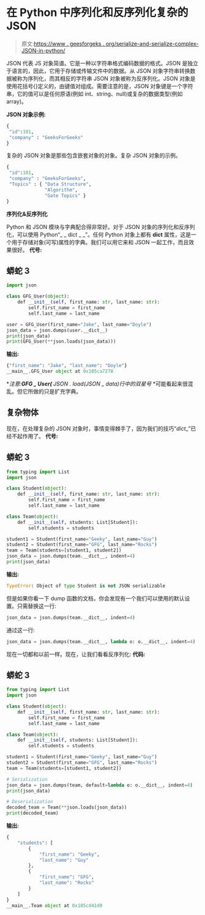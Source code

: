# 在 Python 中序列化和反序列化复杂的 JSON

> 原文:[https://www . geesforgeks . org/serialize-and-serialize-complex-JSON-in-python/](https://www.geeksforgeeks.org/serialize-and-deserialize-complex-json-in-python/)

JSON 代表 JS 对象简谱。它是一种以字符串格式编码数据的格式。JSON 是独立于语言的，因此，它用于存储或传输文件中的数据。从 JSON 对象字符串转换数据被称为序列化，而其相反的字符串 JSON 对象被称为反序列化。JSON 对象是使用花括号{}定义的，由键值对组成。需要注意的是，JSON 对象键是一个字符串，它的值可以是任何原语(例如 int、string、null)或复杂的数据类型(例如 array)。

**JSON 对象示例:**

```py
{
 "id":101,
 "company" : "GeeksForGeeks"
}

```

复杂的 JSON 对象是那些包含嵌套对象的对象。复杂 JSON 对象的示例。

```py
{
 "id":101,
 "company" : "GeeksForGeeks",
 "Topics" : { "Data Structure",
              "Algorithm",
              "Gate Topics" }
}

```

**序列化&反序列化**

Python 和 JSON 模块与字典配合得非常好。对于 JSON 对象的序列化和反序列化，可以使用 Python“_ _ dict _ _”。任何 Python 对象上都有 __dict__ 属性，这是一个用于存储对象(可写)属性的字典。我们可以用它来和 JSON 一起工作，而且效果很好。
**代号:**

## 蟒蛇 3

```py
import json

class GFG_User(object):
    def __init__(self, first_name: str, last_name: str):
        self.first_name = first_name
        self.last_name = last_name

user = GFG_User(first_name="Jake", last_name="Doyle")
json_data = json.dumps(user.__dict__)
print(json_data)
print(GFG_User(**json.loads(json_data)))
```

**输出:**

```py
{"first_name": "Jake", "last_name": "Doyle"} 
__main__.GFG_User object at 0x105ca7278

```

**注意:**GFG _ User(** JSON . load(JSON _ data)行中的双星号* *可能看起来很混乱。但它所做的只是扩充字典。

## **复杂物体**

现在，在处理复杂的 JSON 对象时，事情变得棘手了，因为我们的技巧“_dict__”已经不起作用了。
**代号:**

## 蟒蛇 3

```py
from typing import List
import json

class Student(object):
    def __init__(self, first_name: str, last_name: str):
        self.first_name = first_name
        self.last_name = last_name

class Team(object):
    def __init__(self, students: List[Student]):
        self.students = students

student1 = Student(first_name="Geeky", last_name="Guy")
student2 = Student(first_name="GFG", last_name="Rocks")
team = Team(students=[student1, student2])
json_data = json.dumps(team.__dict__, indent=4)
print(json_data)
```

**输出:**

```py
TypeError: Object of type Student is not JSON serializable

```

但是如果你看一下 dump 函数的文档，你会发现有一个我们可以使用的默认设置。只需替换这一行:

```py
json_data = json.dumps(team.__dict__, indent=4)

```

通过这一行:

```py
json_data = json.dumps(team.__dict__, lambda o: o.__dict__, indent=4)

```

现在一切都和以前一样。现在，让我们看看反序列化:
**代码:**

## 蟒蛇 3

```py
from typing import List
import json

class Student(object):
    def __init__(self, first_name: str, last_name: str):
        self.first_name = first_name
        self.last_name = last_name

class Team(object):
    def __init__(self, students: List[Student]):
        self.students = students

student1 = Student(first_name="Geeky", last_name="Guy")
student2 = Student(first_name="GFG", last_name="Rocks")
team = Team(students=[student1, student2])

# Serialization
json_data = json.dumps(team, default=lambda o: o.__dict__, indent=4)
print(json_data)

# Deserialization
decoded_team = Team(**json.loads(json_data))
print(decoded_team)
```

**输出:**

```py
{
    "students": [
        {
            "first_name": "Geeky",
            "last_name": "Guy"
        },
        {
            "first_name": "GFG",
            "last_name": "Rocks"
        }
    ]
}
__main__.Team object at 0x105cd41d0

```